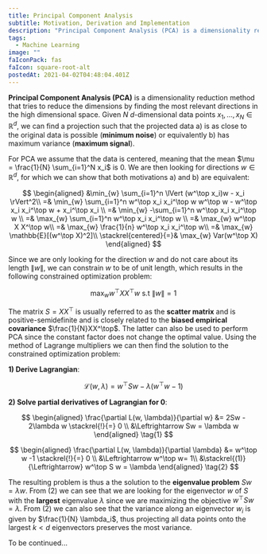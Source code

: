 ```yaml
---
title: Principal Component Analysis
subtitle: Motivation, Derivation and Implementation
description: "Principal Component Analysis (PCA) is a dimensionality reduction method that tries to reduce the dimensions by finding the most relevant directions in the high dimensional space..."
tags:
  - Machine Learning
image: ""
faIconPack: fas
faIcon: square-root-alt
postedAt: 2021-04-02T04:48:04.401Z
---
```


**Principal Component Analysis (PCA)** is a dimensionality reduction method that tries to reduce the dimensions by finding the most relevant directions in the high dimensional space. Given $N$ $d$-dimensional data points $x_1, \dots, x_N \in \mathbb{R}^d$, we can find a projection such that the projected data a) is as close to the original data is possible (**minimum noise**) or equivalently b) has maximum variance (**maximum signal**).

For PCA we assume that the data is centered, meaning that the mean $\mu = \frac{1}{N} \sum_{i=1}^N x_i$ is $0$. We are then looking for directions $w \in \mathbb{R}^d$, for which we can show that both motivations a) and b) are equivalent:

$$
\begin{aligned}
&\min_{w} \sum_{i=1}^n \lVert (w^\top x_i)w - x_i \rVert^2\\
=& \min_{w} \sum_{i=1}^n w^\top x_i x_i^\top w w^\top w - w^\top x_i x_i^\top w + x_i^\top x_i \\
=& \min_{w} -\sum_{i=1}^n w^\top x_i x_i^\top w \\
=& \max_{w} \sum_{i=1}^n w^\top x_i x_i^\top w \\
=& \max_{w} w^\top X X^\top w\\
=& \max_{w} \frac{1}{n} w^\top x_i x_i^\top w\\
=& \max_{w} \mathbb{E}[(w^\top X)^2]\\
\stackrel{centered}{=}& \max_{w} Var(w^\top X)
\end{aligned}
$$

Since we are only looking for the direction $w$ and do not care about its length $\lVert w \rVert$, we can constrain $w$ to be of unit length, which results in the following constrained optimization problem:

$$
\max_{w} w^\top X X^\top w \text{ s.t } \lVert w \rVert = 1
$$

The matrix $S = X X^\top$ is usually referred to as the **scatter matrix** and is positive-semidefinite and is closely related to the **biased empirical covariance** $\frac{1}{N}XX^\top$. The latter can also be used to perform PCA since the constant factor does not change the optimal value. Using the method of Lagrange multipliers we can then find the solution to the constrained optimization problem:

**1) Derive Lagrangian**:

$$
\mathcal{L}(w, \lambda) = w^\top S w - \lambda (w^\top w - 1)
$$

**2) Solve partial derivatives of Lagrangian for 0**:

$$
\begin{aligned}
\frac{\partial L(w, \lambda)}{\partial w}
&= 2Sw - 2\lambda w \stackrel{!}{=} 0 \\
&\Leftrightarrow Sw = \lambda w
\end{aligned}
\tag{1}
$$

$$
\begin{aligned}
\frac{\partial L(w, \lambda)}{\partial \lambda}
&= w^\top w -1  \stackrel{!}{=} 0 \\
&\Leftrightarrow w^\top w= 1\\
&\stackrel{(1)}{\Leftrightarrow} w^\top S w  = \lambda
\end{aligned}
\tag{2}
$$

The resulting problem is thus a the solution to the **eigenvalue problem** $Sw = \lambda w$. From (2) we can see that we are looking for the eigenvector $w$ of $S$ with the **largest** eigenvalue $\lambda$ since we are maximizing the objective $w^\top S w = \lambda$. From (2) we can also see that the variance along an eigenvector $w_i$ is given by $\frac{1}{N} \lambda_i$, thus projecting all data points onto the largest $k \lt d$ eigenvectors preserves the most variance.

To be continued...
